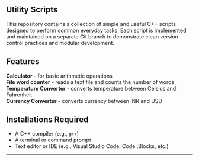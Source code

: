 ## Utility Scripts

This repository contains a collection of simple and useful C++ scripts designed to perform common everyday tasks. Each script is implemented and maintained on a separate Git branch to demonstrate clean version control practices and modular development.


## Features

**Calculator** - for basic arithmetic operations<br/>
        **File word counter** - reads a text file and counts the number of words<br/>
        **Temperature Converter** - converts temperature between Celsius and Fahrenheit<br/>
        **Currency Converter** - converts currency between INR and USD<br/>




##  Installations Required

- A C++ compiler (e.g., `g++`)
- A terminal or command prompt
- Text editor or IDE (e.g., Visual Studio Code, Code::Blocks, etc.)


---






